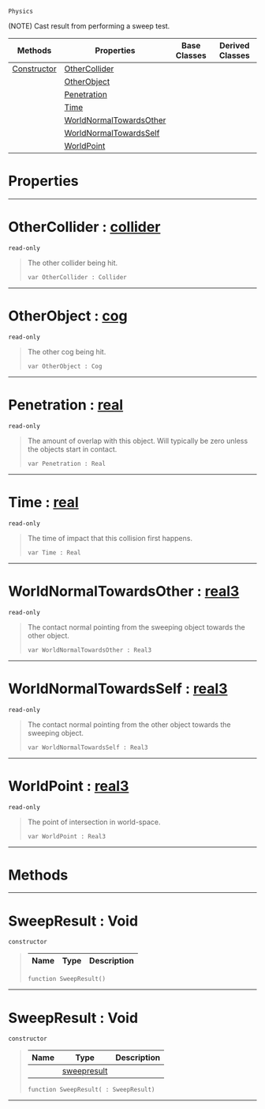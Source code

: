  `Physics`

(NOTE) Cast result from performing a sweep test.

|Methods|Properties|Base Classes|Derived Classes|
|---|---|---|---|
|[ Constructor](https://github.com/zeroengineteam/ZeroDocs/code_reference/class_reference/sweepresult.markdown#sweepresult-void)|[ OtherCollider](https://github.com/zeroengineteam/ZeroDocs/code_reference/class_reference/sweepresult.markdown#othercollider-zero-engin)| | |
| |[ OtherObject](https://github.com/zeroengineteam/ZeroDocs/code_reference/class_reference/sweepresult.markdown#otherobject-zero-engine)| | |
| |[ Penetration](https://github.com/zeroengineteam/ZeroDocs/code_reference/class_reference/sweepresult.markdown#penetration-zero-engine)| | |
| |[ Time](https://github.com/zeroengineteam/ZeroDocs/code_reference/class_reference/sweepresult.markdown#time-zero-engine-documen)| | |
| |[ WorldNormalTowardsOther](https://github.com/zeroengineteam/ZeroDocs/code_reference/class_reference/sweepresult.markdown#worldnormaltowardsother)| | |
| |[ WorldNormalTowardsSelf](https://github.com/zeroengineteam/ZeroDocs/code_reference/class_reference/sweepresult.markdown#worldnormaltowardsself-z)| | |
| |[ WorldPoint](https://github.com/zeroengineteam/ZeroDocs/code_reference/class_reference/sweepresult.markdown#worldpoint-zero-engine-d)| | |


 #  Properties


---  
 #  OtherCollider : [collider](https://github.com/zeroengineteam/ZeroDocs/code_reference/class_reference/collider.markdown)

 `read-only`

> The other collider being hit.
> ``` lang=cpp, name=Zilch
> var OtherCollider : Collider


---  
 #  OtherObject : [cog](https://github.com/zeroengineteam/ZeroDocs/code_reference/class_reference/cog.markdown)

 `read-only`

> The other cog being hit.
> ``` lang=cpp, name=Zilch
> var OtherObject : Cog


---  
 #  Penetration : [real](https://github.com/zeroengineteam/ZeroDocs/code_reference/zilch_base_types/real.markdown)

 `read-only`

> The amount of overlap with this object. Will typically be zero unless the objects start in contact.
> ``` lang=cpp, name=Zilch
> var Penetration : Real


---  
 #  Time : [real](https://github.com/zeroengineteam/ZeroDocs/code_reference/zilch_base_types/real.markdown)

 `read-only`

> The time of impact that this collision first happens.
> ``` lang=cpp, name=Zilch
> var Time : Real


---  
 #  WorldNormalTowardsOther : [real3](https://github.com/zeroengineteam/ZeroDocs/code_reference/zilch_base_types/real3.markdown)

 `read-only`

> The contact normal pointing from the sweeping object towards the other object.
> ``` lang=cpp, name=Zilch
> var WorldNormalTowardsOther : Real3


---  
 #  WorldNormalTowardsSelf : [real3](https://github.com/zeroengineteam/ZeroDocs/code_reference/zilch_base_types/real3.markdown)

 `read-only`

> The contact normal pointing from the other object towards the sweeping object.
> ``` lang=cpp, name=Zilch
> var WorldNormalTowardsSelf : Real3


---  
 #  WorldPoint : [real3](https://github.com/zeroengineteam/ZeroDocs/code_reference/zilch_base_types/real3.markdown)

 `read-only`

> The point of intersection in world-space.
> ``` lang=cpp, name=Zilch
> var WorldPoint : Real3


---  
 #  Methods


---  
 #  SweepResult : Void

 `constructor`

> 
> |Name|Type|Description|
> |---|---|---|
> ``` lang=cpp, name=Zilch
> function SweepResult()
> ``` 


---  
 #  SweepResult : Void

 `constructor`

> 
> |Name|Type|Description|
> |---|---|---|
> ||[sweepresult](https://github.com/zeroengineteam/ZeroDocs/code_reference/class_reference/sweepresult.markdown)| |
> ``` lang=cpp, name=Zilch
> function SweepResult( : SweepResult)
> ``` 


---  
 

 